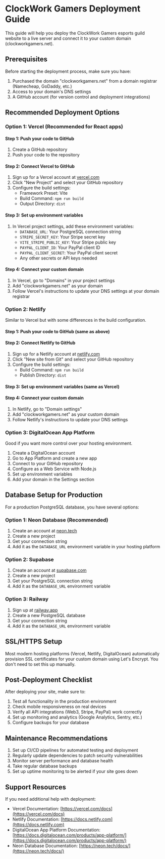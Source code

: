 # ClockWork Gamers Deployment Guide

This guide will help you deploy the ClockWork Gamers esports guild website to a live server and connect it to your custom domain (clockworkgamers.net).

## Prerequisites

Before starting the deployment process, make sure you have:

1. Purchased the domain "clockworkgamers.net" from a domain registrar (Namecheap, GoDaddy, etc.)
2. Access to your domain's DNS settings
3. A GitHub account (for version control and deployment integrations)

## Recommended Deployment Options

### Option 1: Vercel (Recommended for React apps)

#### Step 1: Push your code to GitHub
1. Create a GitHub repository
2. Push your code to the repository

#### Step 2: Connect Vercel to GitHub
1. Sign up for a Vercel account at [vercel.com](https://vercel.com)
2. Click "New Project" and select your GitHub repository
3. Configure the build settings:
   - Framework Preset: Vite
   - Build Command: `npm run build`
   - Output Directory: `dist`
   
#### Step 3: Set up environment variables
1. In Vercel project settings, add these environment variables:
   - `DATABASE_URL`: Your PostgreSQL connection string
   - `STRIPE_SECRET_KEY`: Your Stripe secret key
   - `VITE_STRIPE_PUBLIC_KEY`: Your Stripe public key
   - `PAYPAL_CLIENT_ID`: Your PayPal client ID
   - `PAYPAL_CLIENT_SECRET`: Your PayPal client secret
   - Any other secrets or API keys needed

#### Step 4: Connect your custom domain
1. In Vercel, go to "Domains" in your project settings
2. Add "clockworkgamers.net" as your domain
3. Follow Vercel's instructions to update your DNS settings at your domain registrar

### Option 2: Netlify

Similar to Vercel but with some differences in the build configuration.

#### Step 1: Push your code to GitHub (same as above)

#### Step 2: Connect Netlify to GitHub
1. Sign up for a Netlify account at [netlify.com](https://netlify.com)
2. Click "New site from Git" and select your GitHub repository
3. Configure the build settings:
   - Build Command: `npm run build`
   - Publish Directory: `dist`

#### Step 3: Set up environment variables (same as Vercel)

#### Step 4: Connect your custom domain
1. In Netlify, go to "Domain settings"
2. Add "clockworkgamers.net" as your custom domain
3. Follow Netlify's instructions to update your DNS settings

### Option 3: DigitalOcean App Platform

Good if you want more control over your hosting environment.

1. Create a DigitalOcean account
2. Go to App Platform and create a new app
3. Connect to your GitHub repository
4. Configure as a Web Service with Node.js
5. Set up environment variables
6. Add your domain in the Settings section

## Database Setup for Production

For a production PostgreSQL database, you have several options:

### Option 1: Neon Database (Recommended)
1. Create an account at [neon.tech](https://neon.tech)
2. Create a new project
3. Get your connection string
4. Add it as the `DATABASE_URL` environment variable in your hosting platform

### Option 2: Supabase
1. Create an account at [supabase.com](https://supabase.com)
2. Create a new project
3. Get your PostgreSQL connection string
4. Add it as the `DATABASE_URL` environment variable

### Option 3: Railway
1. Sign up at [railway.app](https://railway.app)
2. Create a new PostgreSQL database
3. Get your connection string
4. Add it as the `DATABASE_URL` environment variable

## SSL/HTTPS Setup

Most modern hosting platforms (Vercel, Netlify, DigitalOcean) automatically provision SSL certificates for your custom domain using Let's Encrypt. You don't need to set this up manually.

## Post-Deployment Checklist

After deploying your site, make sure to:

1. Test all functionality in the production environment
2. Check mobile responsiveness on real devices
3. Verify all API integrations (Web3, Stripe, PayPal) work correctly
4. Set up monitoring and analytics (Google Analytics, Sentry, etc.)
5. Configure backups for your database

## Maintenance Recommendations

1. Set up CI/CD pipelines for automated testing and deployment
2. Regularly update dependencies to patch security vulnerabilities
3. Monitor server performance and database health
4. Take regular database backups
5. Set up uptime monitoring to be alerted if your site goes down

## Support Resources

If you need additional help with deployment:
- Vercel Documentation: [https://vercel.com/docs](https://vercel.com/docs)
- Netlify Documentation: [https://docs.netlify.com](https://docs.netlify.com)
- DigitalOcean App Platform Documentation: [https://docs.digitalocean.com/products/app-platform/](https://docs.digitalocean.com/products/app-platform/)
- Neon Database Documentation: [https://neon.tech/docs/](https://neon.tech/docs/)